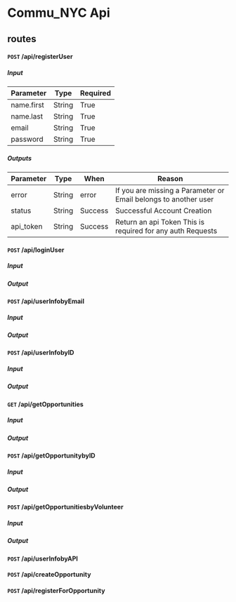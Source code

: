 # Commu_NYC Api

## routes


#### <code>POST</code> /api/registerUser
#####  Input
| Parameter | Type | Required|
|---|---|---|
| name.first | String | True|
| name.last | String | True|
| email | String | True|
| password | String | True|

#####  Outputs
| Parameter | Type | When | Reason |
|---|---|---|---|
| error | String | error | If you are missing a Parameter or Email belongs to another user |
| status | String | Success | Successful Account Creation |
| api_token | String | Success| Return an api Token This is required for any auth Requests |

#### <code>POST</code> /api/loginUser
#####  Input

#####  Output

#### <code>POST</code> /api/userInfobyEmail
#####  Input

#####  Output

#### <code>POST</code> /api/userInfobyID
#####  Input

#####  Output

#### <code>GET</code> /api/getOpportunities
#####  Input

#####  Output

#### <code>POST</code> /api/getOpportunitybyID
#####  Input

#####  Output

#### <code>POST</code> /api/getOpportunitiesbyVolunteer
#####  Input

#####  Output


#### <code>POST</code> /api/userInfobyAPI
#### <code>POST</code> /api/createOpportunity
#### <code>POST</code> /api/registerForOpportunity
